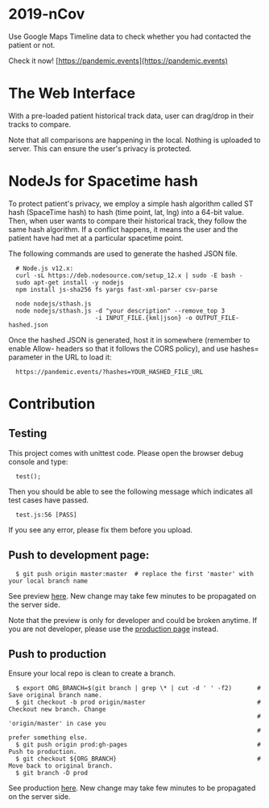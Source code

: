 # 2019-nCov
Use Google Maps Timeline data to check whether you had contacted the patient or not.  

Check it now! [https://pandemic.events](https://pandemic.events)

# The Web Interface

With a pre-loaded patient historical track data, user can drag/drop in their tracks to compare.

Note that all comparisons are happening in the local. Nothing is uploaded to server. This can
ensure the user's privacy is protected.

# NodeJs for Spacetime hash

To protect patient's privacy, we employ a simple hash algorithm called ST hash (SpaceTime hash)
to hash (time point, lat, lng) into a 64-bit value. Then, when user wants to compare their
historical track, they follow the same hash algorithm. If a conflict happens, it means the user
and the patient have had met at a particular spacetime point.

The following commands are used to generate the hashed JSON file.

```
  # Node.js v12.x:
  curl -sL https://deb.nodesource.com/setup_12.x | sudo -E bash -
  sudo apt-get install -y nodejs
  npm install js-sha256 fs yargs fast-xml-parser csv-parse

  node nodejs/sthash.js
  node nodejs/sthash.js -d "your description" --remove_top 3
                        -i INPUT_FILE.{kml|json} -o OUTPUT_FILE-hashed.json
```

Once the hashed JSON is generated, host it in somewhere (remember to enable Allow- headers
so that it follows the CORS policy), and use hashes= parameter in the URL to load it:

```
  https://pandemic.events/?hashes=YOUR_HASHED_FILE_URL
```


# Contribution

## Testing

This project comes with unittest code. Please open the browser debug console and type:

```
  test();
```

Then you should be able to see the following message which indicates all test cases have passed.

```
  test.js:56 [PASS]
```

If you see any error, please fix them before you upload.


## Push to development page:

```
  $ git push origin master:master  # replace the first 'master' with your local branch name
```

See preview [here](http://raw.githack.com/yjlou/2019-nCov/master/index.html).
New change may take few minutes to be propagated on the server side.

Note that the preview is only for developer and could be broken anytime. If you are not developer,
please use the [production page](https://pandemic.events) instead.

## Push to production

Ensure your local repo is clean to create a branch.

```
  $ export ORG_BRANCH=$(git branch | grep \* | cut -d ' ' -f2)       # Save original branch name.
  $ git checkout -b prod origin/master                               # Checkout new branch. Change
                                                                     # 'origin/master' in case you
                                                                     # prefer something else.
  $ git push origin prod:gh-pages                                    # Push to production.
  $ git checkout ${ORG_BRANCH}                                       # Move back to original branch.
  $ git branch -D prod
```

See production [here](https://pandemic.events). New change may take few minutes to be
propagated on the server side.
